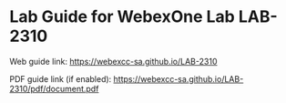 # Lab Guide for WebexOne Lab LAB-2310

Web guide link: https://webexcc-sa.github.io/LAB-2310

PDF guide link (if enabled): https://webexcc-sa.github.io/LAB-2310/pdf/document.pdf

